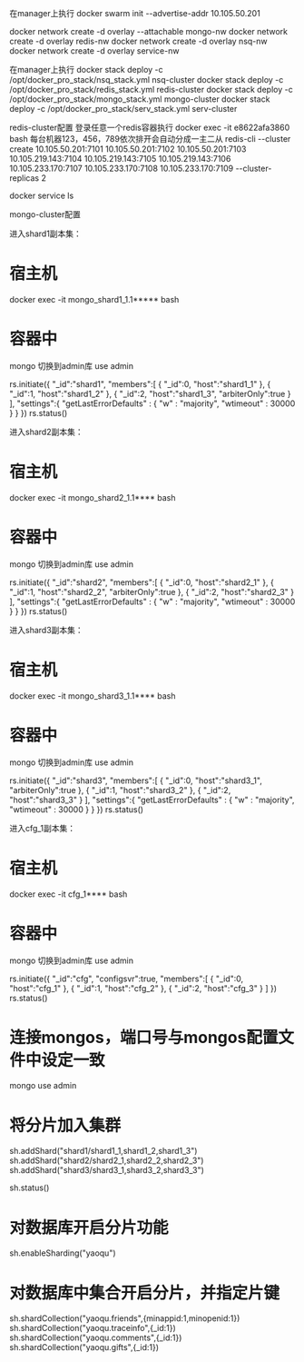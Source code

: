 
在manager上执行
docker swarm init --advertise-addr 10.105.50.201

docker network create -d overlay --attachable mongo-nw
docker network create -d overlay redis-nw
docker network create -d overlay nsq-nw
docker network create -d overlay service-nw


在manager上执行
docker stack deploy -c /opt/docker_pro_stack/nsq_stack.yml nsq-cluster
docker stack deploy -c /opt/docker_pro_stack/redis_stack.yml redis-cluster
docker stack deploy -c /opt/docker_pro_stack/mongo_stack.yml mongo-cluster
docker stack deploy -c /opt/docker_pro_stack/serv_stack.yml serv-cluster


redis-cluster配置
登录任意一个redis容器执行
docker exec -it e8622afa3860 bash
每台机器123，456，789依次排开会自动分成一主二从
redis-cli --cluster create 10.105.50.201:7101 10.105.50.201:7102 10.105.50.201:7103 10.105.219.143:7104 10.105.219.143:7105 10.105.219.143:7106 10.105.233.170:7107 10.105.233.170:7108  10.105.233.170:7109 --cluster-replicas 2


docker service ls


mongo-cluster配置

进入shard1副本集：
# 宿主机
docker exec -it mongo_shard1_1.1***** bash
# 容器中
mongo
切换到admin库
use admin

rs.initiate({
    "_id":"shard1",
    "members":[
        {
            "_id":0,
            "host":"shard1_1"
        },
        {
            "_id":1,
            "host":"shard1_2"
        },
        {
            "_id":2,
            "host":"shard1_3",
            "arbiterOnly":true
        }
    ],
    "settings":{
        "getLastErrorDefaults" :
            {
                "w" : "majority",
                "wtimeout" : 30000
            }
    }
})
rs.status()


进入shard2副本集：
# 宿主机
docker exec -it mongo_shard2_1.1**** bash
# 容器中
mongo
切换到admin库
use admin

rs.initiate({
    "_id":"shard2",
    "members":[
        {
            "_id":0,
            "host":"shard2_1"
        },
        {
            "_id":1,
            "host":"shard2_2",
            "arbiterOnly":true
        },
        {
            "_id":2,
            "host":"shard2_3"
        }
    ],
    "settings":{
        "getLastErrorDefaults" :
            {
                "w" : "majority",
                "wtimeout" : 30000
            }
    }
})
rs.status()


进入shard3副本集：
# 宿主机
docker exec -it mongo_shard3_1.1**** bash
# 容器中
mongo
切换到admin库
use admin

rs.initiate({
    "_id":"shard3",
    "members":[
        {
            "_id":0,
            "host":"shard3_1",
            "arbiterOnly":true
        },
        {
            "_id":1,
            "host":"shard3_2"
        },
        {
            "_id":2,
            "host":"shard3_3"
        }
    ],
    "settings":{
        "getLastErrorDefaults" :
            {
                "w" : "majority",
                "wtimeout" : 30000
            }
    }
})
rs.status()


进入cfg_1副本集：
# 宿主机
docker exec -it cfg_1**** bash
# 容器中
mongo
切换到admin库
use admin

rs.initiate({
    "_id":"cfg",
    "configsvr":true,
    "members":[
        {
            "_id":0,
            "host":"cfg_1"
        },
        {
            "_id":1,
            "host":"cfg_2"
        },
        {
            "_id":2,
            "host":"cfg_3"
        }
    ]
})
rs.status()



# 连接mongos，端口号与mongos配置文件中设定一致

mongo
use admin
# 将分片加入集群

sh.addShard("shard1/shard1_1,shard1_2,shard1_3")
sh.addShard("shard2/shard2_1,shard2_2,shard2_3")
sh.addShard("shard3/shard3_1,shard3_2,shard3_3")

sh.status()


# 对数据库开启分片功能
sh.enableSharding("yaoqu")
# 对数据库中集合开启分片，并指定片键
sh.shardCollection("yaoqu.friends",{minappid:1,minopenid:1})
sh.shardCollection("yaoqu.traceinfo",{_id:1})
sh.shardCollection("yaoqu.comments",{_id:1})
sh.shardCollection("yaoqu.gifts",{_id:1})